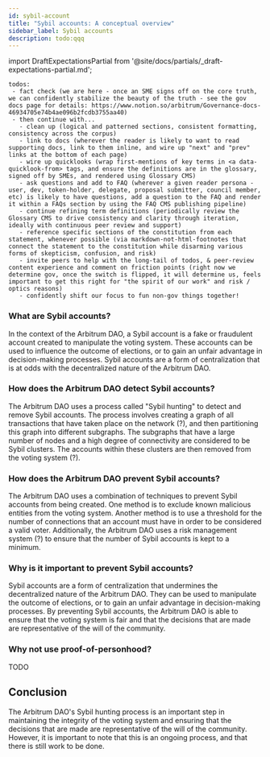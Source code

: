 ```yaml
---
id: sybil-account
title: "Sybil accounts: A conceptual overview"
sidebar_label: Sybil accounts
description: todo:qqq
---
```


import DraftExpectationsPartial from '@site/docs/partials/_draft-expectations-partial.md'; 

<DraftExpectationsPartial />

```
todos: 
 - fact check (we are here - once an SME signs off on the core truth, we can confidently stabilize the beauty of the truth - see the gov docs page for details: https://www.notion.so/arbitrum/Governance-docs-46934705e74b4ae096b2fcdb3755aa40)
 - then continue with...
   - clean up (logical and patterned sections, consistent formatting, consistency across the corpus)
   - link to docs (wherever the reader is likely to want to read supporting docs, link to them inline, and wire up "next" and "prev" links at the bottom of each page)
   - wire up quicklooks (wrap first-mentions of key terms in <a data-quicklook-from> tags, and ensure the definitions are in the glossary, signed off by SMEs, and rendered using Glossary CMS)
   - ask questions and add to FAQ (wherever a given reader persona - user, dev, token-holder, delegate, proposal submitter, council member, etc) is likely to have questions, add a question to the FAQ and render it within a FAQs section by using the FAQ CMS publishing pipeline)
   - continue refining term definitions (periodically review the Glossary CMS to drive consistency and clarity through iteration, ideally with continuous peer review and support)
   - reference specific sections of the constitution from each statement, whenever possible (via markdown-not-html-footnotes that connect the statement to the constitution while disarming various forms of skepticism, confusion, and risk)
   - invite peers to help with the long-tail of todos, & peer-review content experience and comment on friction points (right now we determine gov, once the switch is flipped, it will determine us, feels important to get this right for "the spirit of our work" and risk / optics reasons)
   - confidently shift our focus to fun non-gov things together!
```

### What are Sybil accounts?

In the context of the Arbitrum DAO, a Sybil account is a fake or fraudulent account created to manipulate the voting system. These accounts can be used to influence the outcome of elections, or to gain an unfair advantage in decision-making processes. Sybil accounts are a form of centralization that is at odds with the decentralized nature of the Arbitrum DAO.

### How does the Arbitrum DAO detect Sybil accounts?

The Arbitrum DAO uses a process called "Sybil hunting" to detect and remove Sybil accounts. The process involves creating a graph of all transactions that have taken place on the network (?), and then partitioning this graph into different subgraphs. The subgraphs that have a large number of nodes and a high degree of connectivity are considered to be Sybil clusters. The accounts within these clusters are then removed from the voting system (?).

### How does the Arbitrum DAO prevent Sybil accounts?

The Arbitrum DAO uses a combination of techniques to prevent Sybil accounts from being created. One method is to exclude known malicious entities from the voting system. Another method is to use a threshold for the number of connections that an account must have in order to be considered a valid voter. Additionally, the Arbitrum DAO uses a risk management system (?) to ensure that the number of Sybil accounts is kept to a minimum.

### Why is it important to prevent Sybil accounts?

Sybil accounts are a form of centralization that undermines the decentralized nature of the Arbitrum DAO. They can be used to manipulate the outcome of elections, or to gain an unfair advantage in decision-making processes. By preventing Sybil accounts, the Arbitrum DAO is able to ensure that the voting system is fair and that the decisions that are made are representative of the will of the community.

### Why not use proof-of-personhood? 

TODO


## Conclusion

The Arbitrum DAO's Sybil hunting process is an important step in maintaining the integrity of the voting system and ensuring that the decisions that are made are representative of the will of the community. However, it is important to note that this is an ongoing process, and that there is still work to be done.
